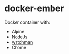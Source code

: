 # docker-ember

Docker container with:
- Alpine
- NodeJs
- [watchman](https://facebook.github.io/watchman/docs/install.html)
- Chome
